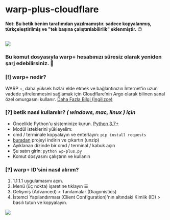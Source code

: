 # warp-plus-cloudflare

**Not: Bu betik benim tarafımdan yazılmamıştır. sadece kopyalanmış, türkçeleştirilmiş ve "tek başına çalıştırılabilirlik" eklenmiştir.** 😉

![](https://github.com/ALIILAPRO/warp-plus-cloudflare/blob/master/pic.png)
--------------------------------------------------------------------
### Bu komut dosyasıyla warp+ hesabınızı süresiz olarak yeniden şarj edebilirsiniz. 📱

### [!] warp+ nedir?
WARP +, daha yüksek hızlar elde etmek ve bağlantınızın İnternet'in uzun vadede şifrelenmesini sağlamak için Cloudflare’nin Argo olarak bilinen sanal özel omurgasını kullanır. [Daha Fazla Bilgi (İngilizce)](https://blog.cloudflare.com/announcing-warp-plus/)

### [?] betik nasıl kullanılır? *( windows, mac, linux ) için*
- Öncelikle Python'u sisteminize kurun. [Python 3.7+](https://www.python.org/downloads/)
- Modül isteklerini yükleyelim:
- cmd / terminale kopyalayın ve enterlayın: `pip install requests`
- [buradan](https://github.com/xorcan/warp-plus-cloudflare/archive/master.zip) projeyi indirin ve çıkartın (unzip)
- Ayıklanan dizinde bir cmd / terminal / kabuk açın
- Şu satırı girin: `python wp-plus.py`
- Komut dosyasını çalıştırın ve kullanın

### [?] warp+ ID'sini nasıl alırım?

1. 1.1.1.1 uygulamasını açın.
2. Menü (üç nokta) işaretine tıklayın ☰
3. Gelişmiş (Advanced) > Tanılamalar (Diagonistics)
4. İstemci Yapılandırması (Client Configuration)'nın altındaki Kimlik (ID) > basılı tutun ve kopyalayın.

![](https://github.com/ALIILAPRO/warp-plus-cloudflare/blob/master/script.png)
